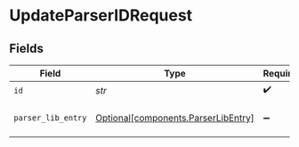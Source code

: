 # UpdateParserIDRequest


## Fields

| Field                                                                        | Type                                                                         | Required                                                                     | Description                                                                  |
| ---------------------------------------------------------------------------- | ---------------------------------------------------------------------------- | ---------------------------------------------------------------------------- | ---------------------------------------------------------------------------- |
| `id`                                                                         | *str*                                                                        | :heavy_check_mark:                                                           | Unique ID                                                                    |
| `parser_lib_entry`                                                           | [Optional[components.ParserLibEntry]](../../models/shared/parserlibentry.md) | :heavy_minus_sign:                                                           | Parser object to be updated                                                  |